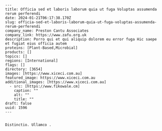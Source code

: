
    ---
    title: Officia sed et laboris laborum quia ut fuga Voluptas assumenda rerum perferendi
    date: 2024-01-21T06:17:38.170Z
    slug: officia-sed-et-laboris-laborum-quia-ut-fuga-voluptas-assumenda-rerum-perferendi
    company_name: Preston Cantu Associates
    company_link: https://www.zafu.org.uk
    description: Porro qui et qui aliquip dolorem eu error fuga Hic saepe et fugiat eius officia autem
    proteins: [Plant-Based,Microbial]
    products: []
    topics: []
    regions: [International]
    flags: []
    directory: [3654]
    images: [https://www.xiceci.com.au]
    featured_image: https://www.xiceci.com.au
    additional_images: [https://www.xiceci.com.au]
      - src: [https://www.fikowale.cm]
        caption: ""
        alt: ""
        title: ""
    draft: false
    uuid: 1596
    ---
    

    Distinctio. Ullamco .
    